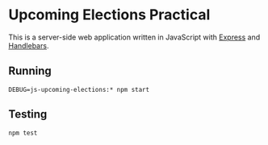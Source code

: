 # Upcoming Elections Practical

This is a server-side web application written in JavaScript with
[Express][express] and [Handlebars][handlebars].

## Running

    DEBUG=js-upcoming-elections:* npm start

## Testing

    npm test

[express]: https://expressjs.com/
[handlebars]: http://handlebarsjs.com/
